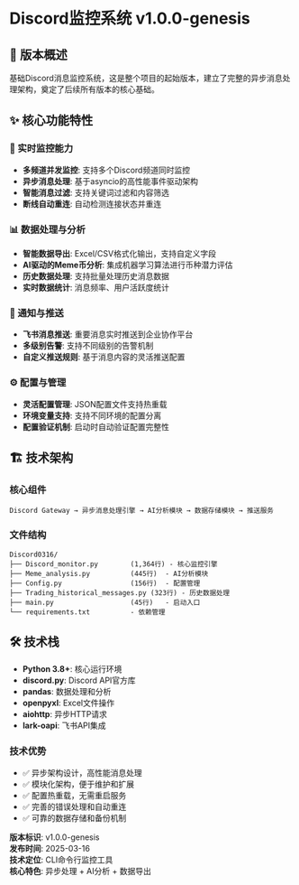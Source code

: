 # Discord监控系统 v1.0.0-genesis

## 🎯 版本概述
基础Discord消息监控系统，这是整个项目的起始版本，建立了完整的异步消息处理架构，奠定了后续所有版本的核心基础。

## ✨ 核心功能特性

### 🚀 实时监控能力
- **多频道并发监控**: 支持多个Discord频道同时监控
- **异步消息处理**: 基于asyncio的高性能事件驱动架构
- **智能消息过滤**: 支持关键词过滤和内容筛选
- **断线自动重连**: 自动检测连接状态并重连

### 📊 数据处理与分析  
- **智能数据导出**: Excel/CSV格式化输出，支持自定义字段
- **AI驱动的Meme币分析**: 集成机器学习算法进行币种潜力评估
- **历史数据处理**: 支持批量处理历史消息数据
- **实时数据统计**: 消息频率、用户活跃度统计

### 🔔 通知与推送
- **飞书消息推送**: 重要消息实时推送到企业协作平台
- **多级别告警**: 支持不同级别的告警机制
- **自定义推送规则**: 基于消息内容的灵活推送配置

### ⚙️ 配置与管理
- **灵活配置管理**: JSON配置文件支持热重载
- **环境变量支持**: 支持不同环境的配置分离
- **配置验证机制**: 启动时自动验证配置完整性

## 🏗️ 技术架构

### 核心组件
```
Discord Gateway → 异步消息处理引擎 → AI分析模块 → 数据存储模块 → 推送服务
```

### 文件结构
```
Discord0316/
├── Discord_monitor.py        (1,364行) - 核心监控引擎
├── Meme_analysis.py          (445行)  - AI分析模块  
├── Config.py                 (156行)  - 配置管理
├── Trading_historical_messages.py (323行) - 历史数据处理
├── main.py                   (45行)   - 启动入口
└── requirements.txt          - 依赖管理
```


## 🛠️ 技术栈
- **Python 3.8+**: 核心运行环境
- **discord.py**: Discord API官方库
- **pandas**: 数据处理和分析
- **openpyxl**: Excel文件操作
- **aiohttp**: 异步HTTP请求
- **lark-oapi**: 飞书API集成

### 技术优势
- ✅ 异步架构设计，高性能消息处理
- ✅ 模块化架构，便于维护和扩展
- ✅ 配置热重载，无需重启服务
- ✅ 完善的错误处理和自动重连
- ✅ 可靠的数据存储和备份机制


**版本标识**: v1.0.0-genesis  
**发布时间**: 2025-03-16  
**技术定位**: CLI命令行监控工具  
**核心特色**: 异步处理 + AI分析 + 数据导出
